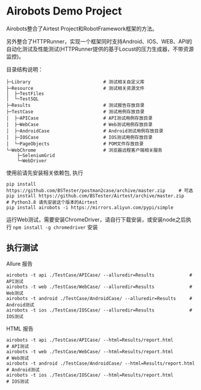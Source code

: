 # Airobots Demo Project

Airobots整合了Airtest Project和RobotFramework框架的方法。

另外整合了HTTPRunner，实现一个框架同时支持Android、IOS、WEB、API的自动化测试及性能测试(HTTPRunner提供的基于Locust的压力生成器，不带资源监控)。

目录结构说明：

    ├─Library                           # 测试相关自定义库
    ├─Resource                          # 测试相关资源文件
    │  ├─TestFiles
    │  └─TestSQL
    ├─Results                           # 测试报告存放目录
    ├─TestCase                          # 测试用例存放目录
    │  ├─APICase                        # API测试用例存放目录
    │  ├─WebCase                        # Web测试用例存放目录
    │  ├─AndroidCase                    # Android测试用例存放目录
    │  ├─IOSCase                        # IOS测试用例存放目录
    │  └─PageObjects                    # POM文件存放目录
    └─WebChrome                         # 浏览器远程客户端相关服务
        ├─SeleniumGrid
        └─WebDriver

使用前请先安装相关依赖包, 执行

```
pip install https://github.com/BSTester/postman2case/archive/master.zip     # 可选
pip install https://github.com/BSTester/Airtest/archive/master.zip          # Python3.8 请先安装这个版本的Airtest
pip install airobots -i https://mirrors.aliyun.com/pypi/simple
```

运行Web测试，需要安装ChromeDriver，请自行下载安装，或安装node之后执行 `npm install -g chromedriver` 安装


## 执行测试 

Allure 报告
```
airobots -t api ./TestCase/APICase/ --alluredir=Results             # API测试
airobots -t web ./TestCase/WebCase/ --alluredir=Results             # Web测试
airobots -t android ./TestCase/AndroidCase/ --alluredir=Results     # Android测试
airobots -t ios ./TestCase/IOSCase/ --alluredir=Results             # IOS测试
```

HTML 报告
```
airobots -t api ./TestCase/APICase/ --html=Results/report.html          # API测试
airobots -t web ./TestCase/WebCase/ --html=Results/report.html          # Web测试
airobots -t android ./TestCase/AndroidCase/ --html=Results/report.html  # Android测试
airobots -t ios ./TestCase/IOSCase/ --html=Results/report.html          # IOS测试
```